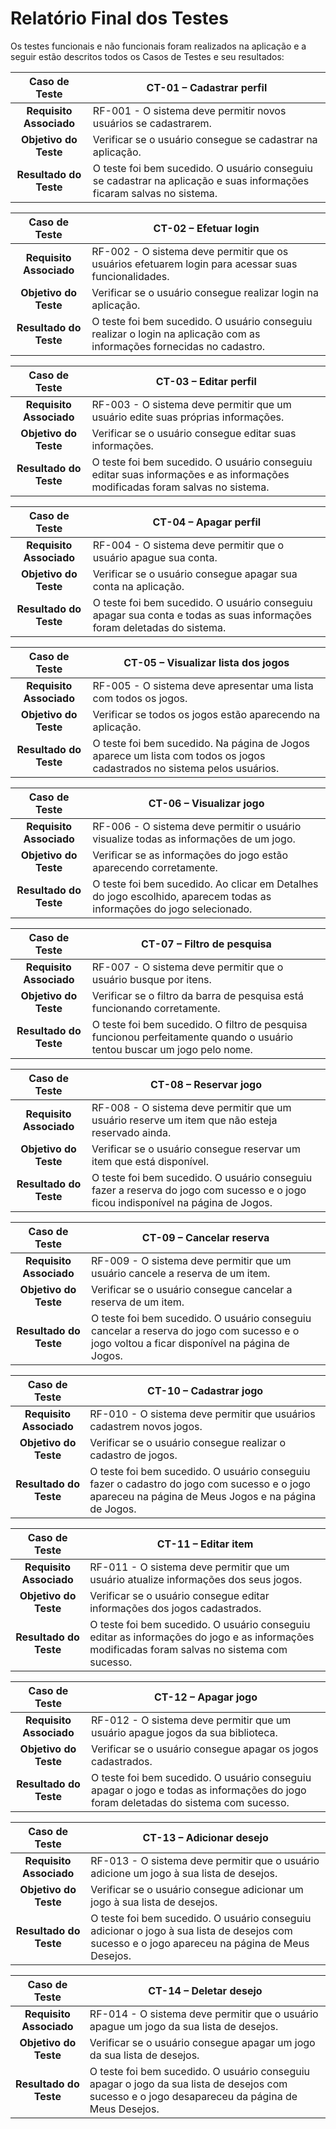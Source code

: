 # Relatório Final dos Testes

 Os testes funcionais e não funcionais foram realizados na aplicação e a seguir estão descritos todos os Casos de Testes e seu resultados:
 
| **Caso de Teste** | CT-01 – Cadastrar perfil |
|:---:|---|
| **Requisito Associado** | RF-001 - O sistema deve permitir novos usuários se cadastrarem. |
| **Objetivo do Teste** | Verificar se o usuário consegue se cadastrar na aplicação. |
| **Resultado do Teste** | O teste foi bem sucedido. O usuário conseguiu se cadastrar na aplicação e suas informações ficaram salvas no sistema. |

| **Caso de Teste** | CT-02 – Efetuar login |
|:---:|---|
| **Requisito Associado** | RF-002 - O sistema deve permitir que os usuários efetuarem login para acessar suas funcionalidades. |
| **Objetivo do Teste** | Verificar se o usuário consegue realizar login na aplicação. |
| **Resultado do Teste** | O teste foi bem sucedido. O usuário conseguiu realizar o login na aplicação com as informações fornecidas no cadastro. |

| **Caso de Teste** | CT-03 – Editar perfil |
|:---:|---|
| **Requisito Associado** | RF-003 - O sistema deve permitir que um usuário edite suas próprias informações. |
| **Objetivo do Teste** | Verificar se o usuário consegue editar suas informações. |
| **Resultado do Teste** | O teste foi bem sucedido. O usuário conseguiu editar suas informações e as informações modificadas foram salvas no sistema. |

| **Caso de Teste** | CT-04 – Apagar perfil |
|:---:|---|
| **Requisito Associado** | RF-004 - O sistema deve permitir que o usuário apague sua conta. |
| **Objetivo do Teste** | Verificar se o usuário consegue apagar sua conta na aplicação. |
| **Resultado do Teste** | O teste foi bem sucedido. O usuário conseguiu apagar sua conta e todas as suas informações foram deletadas do sistema. |

| **Caso de Teste** | CT-05 – Visualizar lista dos jogos |
|:---:|---|
| **Requisito Associado** | RF-005 - O sistema deve apresentar uma lista com todos os jogos. |
| **Objetivo do Teste** | Verificar se todos os jogos estão aparecendo na aplicação. |
| **Resultado do Teste** | O teste foi bem sucedido. Na página de Jogos aparece um lista com todos os jogos cadastrados no sistema pelos usuários. |

| **Caso de Teste** | CT-06 – Visualizar jogo |
|:---:|---|
| **Requisito Associado** | RF-006 - O sistema deve permitir o usuário visualize todas as informações de um jogo. |
| **Objetivo do Teste** | Verificar se as informações do jogo estão aparecendo corretamente. |
| **Resultado do Teste** | O teste foi bem sucedido. Ao clicar em Detalhes do jogo escolhido, aparecem todas as informações do jogo selecionado. |

| **Caso de Teste** | CT-07 – Filtro de pesquisa |
|:---:|---|
| **Requisito Associado** | RF-007 - O sistema deve permitir que o usuário busque por itens. |
| **Objetivo do Teste** | Verificar se o filtro da barra de pesquisa está funcionando corretamente. |
| **Resultado do Teste** | O teste foi bem sucedido. O filtro de pesquisa funcionou perfeitamente quando o usuário tentou buscar um jogo pelo nome. |

| **Caso de Teste** | CT-08 – Reservar jogo |
|:---:|---|
| **Requisito Associado** | RF-008 - O sistema deve permitir que um usuário reserve um item que não esteja reservado ainda. |
| **Objetivo do Teste** | Verificar se o usuário consegue reservar um item que está disponível. |
| **Resultado do Teste** | O teste foi bem sucedido. O usuário conseguiu fazer a reserva do jogo com sucesso e o jogo ficou indisponível na página de Jogos. |

| **Caso de Teste** | CT-09 – Cancelar reserva |
|:---:|---|
| **Requisito Associado** | RF-009 - O sistema deve permitir que um usuário cancele a reserva de um item. |
| **Objetivo do Teste** | Verificar se o usuário consegue cancelar a reserva de um item. |
| **Resultado do Teste** | O teste foi bem sucedido. O usuário conseguiu cancelar a reserva do jogo com sucesso e o jogo voltou a ficar disponível na página de Jogos. |

| **Caso de Teste** | CT-10 – Cadastrar jogo |
|:---:|---|
| **Requisito Associado** | RF-010 - O sistema deve permitir que usuários cadastrem novos jogos. |
| **Objetivo do Teste** | Verificar se o usuário consegue realizar o cadastro de jogos. |
| **Resultado do Teste** | O teste foi bem sucedido. O usuário conseguiu fazer o cadastro do jogo com sucesso e o jogo apareceu na página de Meus Jogos e na página de Jogos. |

| **Caso de Teste** | CT-11 – Editar item |
|:---:|---|
| **Requisito Associado** | RF-011 - O sistema deve permitir que um usuário atualize informações dos seus jogos. |
| **Objetivo do Teste** | Verificar se o usuário consegue editar informações dos jogos cadastrados. |
| **Resultado do Teste** | O teste foi bem sucedido. O usuário conseguiu editar as informações do jogo e as informações modificadas foram salvas no sistema com sucesso. |

| **Caso de Teste** | CT-12 – Apagar jogo |
|:---:|---|
| **Requisito Associado** | RF-012 - O sistema deve permitir que um usuário apague jogos da sua biblioteca. |
| **Objetivo do Teste** | Verificar se o usuário consegue apagar os jogos cadastrados. |
| **Resultado do Teste** | O teste foi bem sucedido. O usuário conseguiu apagar o jogo e todas as informações do jogo foram deletadas do sistema com sucesso. |

| **Caso de Teste** | CT-13 – Adicionar desejo |
|:---:|---|
| **Requisito Associado** | RF-013 - O sistema deve permitir que o usuário adicione um jogo à sua lista de desejos. |
| **Objetivo do Teste** | Verificar se o usuário consegue adicionar um jogo à sua lista de desejos. |
| **Resultado do Teste** | O teste foi bem sucedido. O usuário conseguiu adicionar o jogo à sua lista de desejos com sucesso e o jogo apareceu na página de Meus Desejos. |

| **Caso de Teste** | CT-14 – Deletar desejo |
|:---:|---|
| **Requisito Associado** | RF-014 - O sistema deve permitir que o usuário apague um jogo da sua lista de desejos. |
| **Objetivo do Teste** | Verificar se o usuário consegue apagar um jogo da sua lista de desejos. |
| **Resultado do Teste** | O teste foi bem sucedido. O usuário conseguiu apagar o jogo da sua lista de desejos com sucesso e o jogo desapareceu da página de Meus Desejos. |


